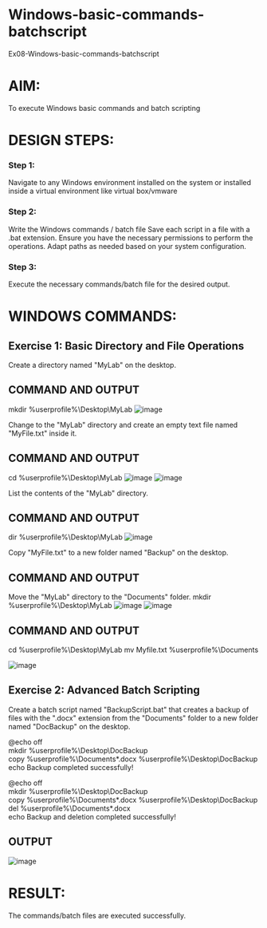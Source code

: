 # Windows-basic-commands-batchscript
Ex08-Windows-basic-commands-batchscript

# AIM:
To execute Windows basic commands and batch scripting

# DESIGN STEPS:

### Step 1:

Navigate to any Windows environment installed on the system or installed inside a virtual environment like virtual box/vmware 

### Step 2:

Write the Windows commands / batch file
Save each script in a file with a .bat extension.
Ensure you have the necessary permissions to perform the operations.
Adapt paths as needed based on your system configuration.
### Step 3:

Execute the necessary commands/batch file for the desired output. 




# WINDOWS COMMANDS:
## Exercise 1: Basic Directory and File Operations
Create a directory named "MyLab" on the desktop.


## COMMAND AND OUTPUT
mkdir %userprofile%\Desktop\MyLab
![image](https://github.com/kavisree86/Windows-basic-commands-batchscript/assets/145759687/0d4f5e8e-2c84-4ecd-b042-261ec2157b3a)

Change to the "MyLab" directory and create an empty text file named "MyFile.txt" inside it.


## COMMAND AND OUTPUT
cd %userprofile%\Desktop\MyLab
![image](https://github.com/kavisree86/Windows-basic-commands-batchscript/assets/145759687/b625a14d-9e8d-41f3-a408-cb48e2239b4b)
![image](https://github.com/kavisree86/Windows-basic-commands-batchscript/assets/145759687/8254b980-5427-4b92-a231-91a2bfd92e95)


List the contents of the "MyLab" directory.


## COMMAND AND OUTPUT
dir %userprofile%\Desktop\MyLab
![image](https://github.com/kavisree86/Windows-basic-commands-batchscript/assets/145759687/8a133394-7d9a-48b3-8d9f-25eddc53beb7)

Copy "MyFile.txt" to a new folder named "Backup" on the desktop.

## COMMAND AND OUTPUT

Move the "MyLab" directory to the "Documents" folder.
mkdir %userprofile%\Desktop\MyLab
![image](https://github.com/kavisree86/Windows-basic-commands-batchscript/assets/145759687/39588cf5-9c51-4fd4-8720-5b7626334fdf)
![image](https://github.com/kavisree86/Windows-basic-commands-batchscript/assets/145759687/61fcab53-aef8-48d2-895a-aed612c18c71)




## COMMAND AND OUTPUT
cd %userprofile%\Desktop\MyLab
mv Myfile.txt %userprofile%\Documents

![image](https://github.com/kavisree86/Windows-basic-commands-batchscript/assets/145759687/8f1d6b5e-f90c-4236-b63b-85214861c8b7)

## Exercise 2: Advanced Batch Scripting
Create a batch script named "BackupScript.bat" that creates a backup of files with the ".docx" extension from the "Documents" folder to a new folder named "DocBackup" on the desktop.

@echo off   
mkdir %userprofile%\Desktop\DocBackup   
copy %userprofile%\Documents\*.docx %userprofile%\Desktop\DocBackup   
echo Backup completed successfully!   

@echo off   
mkdir %userprofile%\Desktop\DocBackup    
copy %userprofile%\Documents\*.docx %userprofile%\Desktop\DocBackup   
del %userprofile%\Documents\*.docx    
echo Backup and deletion completed successfully!   





## OUTPUT

![image](https://github.com/kavisree86/Windows-basic-commands-batchscript/assets/145759687/7c77627e-2ffb-41be-9843-5392100456ec)




# RESULT:
The commands/batch files are executed successfully.

